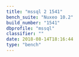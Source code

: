 ```yaml
---
title: "mssql 2 1541"
bench_suite: "Nuxeo 10.2"
build_number: "1541"
dbprofile: "mssql"
classifier: ""
date: 2018-08-14T18:16:44
type: "bench"
---
```

